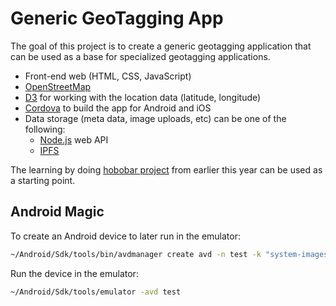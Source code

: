 # Generic GeoTagging App

The goal of this project is to create a generic geotagging application that can be used as a base for specialized geotagging applications.

* Front-end web (HTML, CSS, JavaScript)
* [OpenStreetMap](https://www.openstreetmap.org/)
* [D3](https://d3js.org/) for working with the location data (latitude, longitude)
* [Cordova](https://cordova.apache.org/) to build the app for Android and iOS
* Data storage (meta data, image uploads, etc) can be one of the following:
  * [Node.js](https://nodejs.org/en/) web API
  * [IPFS](https://ipfs.io/)

The learning by doing [hobobar project](https://github.com/Learn-by-doing/hobobar) from earlier this year can be used as a starting point.

## Android Magic

To create an Android device to later run in the emulator:
```bash
~/Android/Sdk/tools/bin/avdmanager create avd -n test -k "system-images;android-27;google_apis;x86"
```

Run the device in the emulator:
```bash
~/Android/Sdk/tools/emulator -avd test
```
